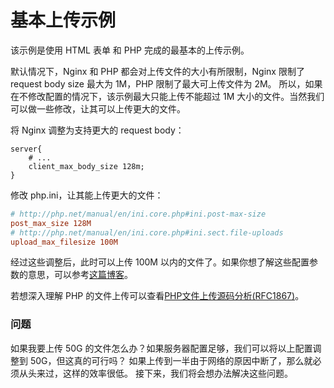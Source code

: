 # 基本上传示例

该示例是使用 HTML 表单 和 PHP 完成的最基本的上传示例。

默认情况下，Nginx 和 PHP 都会对上传文件的大小有所限制，Nginx 限制了 request body size 最大为 1M，PHP 限制了最大可上传文件为 2M。
所以，如果在不修改配置的情况下，该示例最大只能上传不能超过 1M 大小的文件。当然我们可以做一些修改，让其可以上传更大的文件。

将 Nginx 调整为支持更大的 request body：

```nginx
server{
    # ...
    client_max_body_size 128m;
}
```

修改 php.ini，让其能上传更大的文件：

```ini
# http://php.net/manual/en/ini.core.php#ini.post-max-size
post_max_size 128M
# http://php.net/manual/en/ini.core.php#ini.sect.file-uploads
upload_max_filesize 100M
```

经过这些调整后，此时可以上传 100M 以内的文件了。如果你想了解这些配置参数的意思，可以参考[这篇博客](https://blog.csdn.net/webnoties/article/details/17266651)。

若想深入理解 PHP 的文件上传可以查看[PHP文件上传源码分析(RFC1867)](http://www.laruence.com/2009/09/26/1103.html)。

### 问题

如果我要上传 50G 的文件怎么办？如果服务器配置足够，我们可以将以上配置调整到 50G，但这真的可行吗？
如果上传到一半由于网络的原因中断了，那么就必须从头来过，这样的效率很低。
接下来，我们将会想办法解决这些问题。

